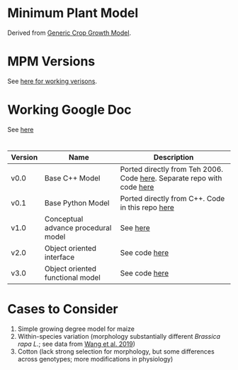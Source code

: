 # Minimum Plant Model
Derived from [Generic Crop Growth Model](https://github.com/RTGS-Lab/Generic_Crop_Growth/tree/main).

# MPM Versions
See [here for working verisons](https://docs.google.com/spreadsheets/d/1SK-l4JeugyJpgluEuVgbR2luuB4z7Lki/edit#gid=920949739).

# Working Google Doc
See [here](https://docs.google.com/document/d/18V336Te51oinFuM-MM-Cg4AhIdTY6mULkB5h4HHFp44/edit)


#
|Version|Name|Description|
|-------|----|-----------|
|v0.0|Base C++ Model| Ported directly from Teh 2006. Code [here](v0-0-procedural-mpm-c). Separate repo with code [here](https://github.com/RTGS-Lab/Generic_Crop_Growth/tree/main)|
|v0.1|Base Python Model|Ported directly from C++. Code in this repo [here](v0-1-procedural-mpm)|
|v1.0|Conceptual advance procedural model|See [here](v1-0-procedural)|
|v2.0|Object oriented interface|See code [here](v2-0-OOP-Interface-Class)|
|v3.0|Object oriented functional model|See code [here](v3-0-OOP-operational)|

# Cases to Consider
1. Simple growing degree model for maize
2. Within-species variation (morphology substantially different *Brassica rapa L.*; see data from [Wang et al. 2019](https://academic-oup-com.ezp1.lib.umn.edu/jxb/article/70/9/2561/5368547?login=true&token=))
3. Cotton (lack strong selection for morphology, but some differences across genotypes; more modifications in physiology)
